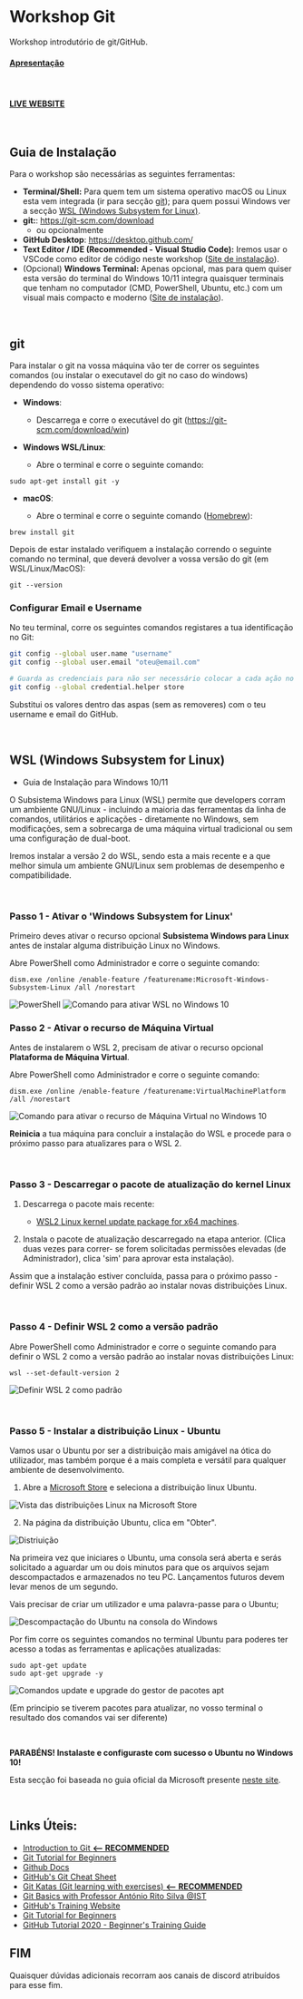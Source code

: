 # **Workshop Git** 
Workshop introdutório de git/GitHub.


#### [Apresentação](https://docs.google.com/presentation/d/1FAv3SRHo3dmo0lbiZKfJDwJLbDyXb00IzlbcZHiW8XU/edit?usp=sharing)

<br />

#### [LIVE WEBSITE](https://hackerschool.github.io/git_workshop/)

<br />

## **Guia de Instalação**

Para o workshop são necessárias as seguintes ferramentas:
 - **Terminal/Shell:** Para quem tem um sistema operativo macOS ou Linux esta vem integrada (ir para secção [git](##git)); para quem possui Windows ver a secção [WSL (Windows Subsystem for Linux)](#wsl-windows-subsystem-for-linux).
 - **git:**: https://git-scm.com/download  
	- ou opcionalmente
 - **GitHub Desktop**: https://desktop.github.com/
 - **Text Editor / IDE (Recommended - Visual Studio Code):** Iremos usar o VSCode como editor de código neste workshop ([Site de instalação](https://code.visualstudio.com/)).
 - (Opcional) **Windows Terminal:** Apenas opcional, mas para quem quiser esta versão do terminal do Windows 10/11 integra quaisquer terminais que tenham no computador (CMD, PowerShell, Ubuntu, etc.) com um visual mais compacto e moderno ([Site de instalação](https://docs.microsoft.com/en-us/windows/terminal/get-started)).

<br />

## **git**

Para instalar o git na vossa máquina vão ter de correr os seguintes comandos (ou instalar o executavel do git no caso do windows) dependendo do vosso sistema operativo:

- **Windows**:

  - Descarrega e corre o executável do git (https://git-scm.com/download/win)


- **Windows WSL/Linux**:

  - Abre o terminal e corre o seguinte comando:

```
sudo apt-get install git -y 
```

- **macOS**:

  - Abre o terminal e corre o seguinte comando ([Homebrew](https://brew.sh/)): 

```
brew install git
```

Depois de estar instalado verifiquem a instalação correndo o seguinte comando no terminal, que deverá devolver a vossa versão do git (em WSL/Linux/MacOS):
```
git --version
```

### Configurar Email e Username

No teu terminal, corre os seguintes comandos registares a tua identificação no Git:

```bash
git config --global user.name "username"
git config --global user.email "oteu@email.com"

# Guarda as credenciais para não ser necessário colocar a cada ação no git (opcional)
git config --global credential.helper store
```

Substitui os valores dentro das aspas (sem as removeres) com o teu username e email do GitHub.


<br />

## **WSL (Windows Subsystem for Linux)**

- Guia de Instalação para Windows 10/11

O Subsistema Windows para Linux (WSL) permite que developers corram um ambiente GNU/Linux - incluindo a maioria das ferramentas da linha de comandos, utilitários e aplicações - diretamente no Windows, sem modificações, sem a sobrecarga de uma máquina virtual tradicional ou sem uma configuração de dual-boot.

Iremos instalar a versão 2 do WSL, sendo esta a mais recente e a que melhor simula um ambiente GNU/Linux sem problemas de desempenho e compatibilidade.

<br />

### **Passo 1 - Ativar o 'Windows Subsystem for Linux'**

Primeiro deves ativar o recurso opcional **Subsistema Windows para Linux** antes de instalar alguma distribuição Linux no Windows.

Abre PowerShell como Administrador e corre o seguinte comando:
```
dism.exe /online /enable-feature /featurename:Microsoft-Windows-Subsystem-Linux /all /norestart
```
![PowerShell](https://i.imgur.com/shjnI9o.png)
![Comando para ativar WSL no Windows 10](https://i.imgur.com/DkGwscS.png)

### **Passo 2 - Ativar o recurso de Máquina Virtual**

Antes de instalarem o WSL 2, precisam de ativar o recurso opcional **Plataforma de Máquina Virtual**.

Abre PowerShell como Administrador e corre o seguinte comando:
```
dism.exe /online /enable-feature /featurename:VirtualMachinePlatform /all /norestart
```
![Comando para ativar o recurso de Máquina Virtual no Windows 10](https://i.imgur.com/saAhY4L.png)


**Reinicia** a tua máquina para concluir a instalação do WSL e procede para o próximo passo para atualizares para o WSL 2.

<br />

### **Passo 3 - Descarregar o pacote de atualização do kernel Linux**

1.  Descarrega o pacote mais recente:
    - [WSL2 Linux kernel update package for x64 machines](https://wslstorestorage.blob.core.windows.net/wslblob/wsl_update_x64.msi).

2.  Instala o pacote de atualização descarregado na etapa anterior. (Clica duas vezes para correr- se forem solicitadas permissões elevadas (de Administrador), clica 'sim' para aprovar esta instalação).

Assim que a instalação estiver concluída, passa para o próximo passo - definir WSL 2 como a versão padrão ao instalar novas distribuições Linux. 

<br />

### **Passo 4 - Definir WSL 2 como a versão padrão**

Abre PowerShell como Administrador e corre o seguinte comando para definir o WSL 2 como a versão padrão ao instalar novas distribuições Linux:
```
wsl --set-default-version 2
```
![Definir WSL 2 como padrão](https://i.imgur.com/FZb5xna.png)

<br />

### **Passo 5 - Instalar a distribuição Linux - Ubuntu**

Vamos usar o Ubuntu por ser a distribuição mais amigável na ótica do utilizador, mas também porque é a mais completa e versátil para qualquer ambiente de desenvolvimento.

1.  Abre a [Microsoft Store](https://aka.ms/wslstore)  e seleciona a distribuição linux Ubuntu.

![Vista das distribuições Linux na Microsoft Store](https://docs.microsoft.com/pt-pt/windows/wsl/media/store.png)
    
  
2.  Na página da distribuição Ubuntu, clica em "Obter".
    
![Distriuição](https://docs.microsoft.com/pt-pt/windows/wsl/media/ubuntustore.png)
    

Na primeira vez que iniciares o Ubuntu, uma consola será aberta e serás solicitado a aguardar um ou dois minutos para que os arquivos sejam descompactados e armazenados no teu PC. Lançamentos futuros devem levar menos de um segundo.

Vais precisar de criar um utilizador e uma palavra-passe para o Ubuntu;

![Descompactação do Ubuntu na consola do Windows](https://docs.microsoft.com/pt-pt/windows/wsl/media/ubuntuinstall.png)

Por fim corre os seguintes comandos no terminal Ubuntu para poderes ter acesso a todas as ferramentas e aplicações atualizadas:
```
sudo apt-get update
sudo apt-get upgrade -y
```
![Comandos update e upgrade do gestor de pacotes apt](https://i.imgur.com/wTktB3Y.png)

(Em principio se tiverem pacotes para atualizar, no vosso terminal o resultado dos comandos vai ser diferente)

<br />

**PARABÉNS! Instalaste e configuraste com sucesso o Ubuntu no Windows 10!**

Esta secção foi baseada no guia oficial da Microsoft presente [neste site](https://docs.microsoft.com/pt-pt/windows/wsl/install-win10).


<br />

## **Links Úteis:**
 - [Introduction to Git **<-- RECOMMENDED**](https://www.notion.so/zarkom/Introduction-to-Git-ac396a0697704709a12b6a0e545db049)
 - [Git Tutorial for Beginners](https://www.youtube.com/watch?v=DVRQoVRzMIY)
 - [Github Docs](https://docs.github.com/en)
 - [GitHub's Git Cheat Sheet](https://training.github.com/downloads/github-git-cheat-sheet.pdf)
 - [Git Katas (Git learning with exercises) **<-- RECOMMENDED**](https://github.com/eficode-academy/git-katas)
 - [Git Basics with Professor António Rito Silva @IST](https://www.youtube.com/watch?v=MK-_CLSgDmc)
 - [GitHub's Training Website](https://try.github.io/)
 - [Git Tutorial for Beginners](https://youtu.be/XF99kTmS2gg)
 - [GitHub Tutorial 2020 - Beginner's Training Guide](https://youtu.be/iv8rSLsi1xo)


## **FIM**
Quaisquer dúvidas adicionais recorram aos canais de discord atribuídos para esse fim.

